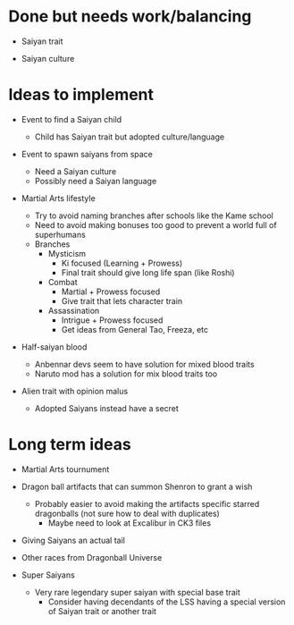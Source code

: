 # Done but needs work/balancing
- Saiyan trait

- Saiyan culture


# Ideas to implement

- Event to find a Saiyan child
    - Child has Saiyan trait but adopted culture/language

- Event to spawn saiyans from space
    - Need a Saiyan culture
    - Possibly need a Saiyan language

- Martial Arts lifestyle
    - Try to avoid naming branches after schools like the Kame school
    - Need to avoid making bonuses too good to prevent a world full of superhumans
    - Branches
        - Mysticism
            - Ki focused (Learning + Prowess)
            - Final trait should give long life span (like Roshi)
        - Combat
            - Martial + Prowess focused
            - Give trait that lets character train
        - Assassination
            - Intrigue + Prowess focused
            - Get ideas from General Tao, Freeza, etc

- Half-saiyan blood
    - Anbennar devs seem to have solution for mixed blood traits
    - Naruto mod has a solution for mix blood traits too

- Alien trait with opinion malus
    - Adopted Saiyans instead have a secret


# Long term ideas

- Martial Arts tournument

- Dragon ball artifacts that can summon Shenron to grant a wish
    - Probably easier to avoid making the artifacts specific starred dragonballs (not sure how to deal with duplicates)
        - Maybe need to look at Excalibur in CK3 files

- Giving Saiyans an actual tail

- Other races from Dragonball Universe

- Super Saiyans
    - Very rare legendary super saiyan with special base trait
        - Consider having decendants of the LSS having a special version of Saiyan trait or another trait